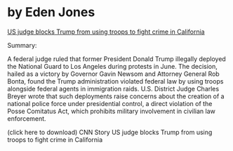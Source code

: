 <h1>by Eden Jones </h1>

<p><a href= "https://www.cnn.com/2025/09/02/politics/national-guard-california-trump-posse-comitatus-act-breyer" target= "blank">US judge blocks Trump from using troops to fight crime in California </a></p>
<p>Summary:</p>
<p> A federal judge ruled that former President Donald Trump illegally deployed the National Guard to Los Angeles during protests in June. The decision, hailed as a victory by Governor Gavin Newsom and Attorney General Rob Bonta, found the Trump administration violated federal law by using troops alongside federal agents in immigration raids. U.S. District Judge Charles Breyer wrote that such deployments raise concerns about the creation of a national police force under presidential control, a direct violation of the Posse Comitatus Act, which prohibits military involvement in civilian law enforcement.</p>
<p>(click here to download) CNN Story US judge blocks Trump from using troops to fight crime in California </a></p>
